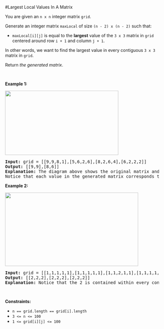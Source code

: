 #Largest Local Values In A Matrix
<p>You are given an <code>n x n</code> integer matrix <code>grid</code>.</p>
<p>Generate an integer matrix <code>maxLocal</code> of size <code>(n - 2) x (n - 2)</code> such that:</p>
<ul>
<li><code>maxLocal[i][j]</code> is equal to the <strong>largest</strong> value of the <code>3 x 3</code> matrix in <code>grid</code> centered around row <code>i + 1</code> and column <code>j + 1</code>.</li>
</ul>
<p>In other words, we want to find the largest value in every contiguous <code>3 x 3</code> matrix in <code>grid</code>.</p>
<p>Return <em>the generated matrix</em>.</p>
<p> </p>
<p><strong class="example">Example 1:</strong></p>
<img alt="" src="https://assets.leetcode.com/uploads/2022/06/21/ex1.png" style="width:371px;height:210px"/>
<pre><strong>Input:</strong> grid = [[9,9,8,1],[5,6,2,6],[8,2,6,4],[6,2,2,2]]
<strong>Output:</strong> [[9,9],[8,6]]
<strong>Explanation:</strong> The diagram above shows the original matrix and the generated matrix.
Notice that each value in the generated matrix corresponds to the largest value of a contiguous 3 x 3 matrix in grid.</pre>
<p><strong class="example">Example 2:</strong></p>
<img alt="" src="https://assets.leetcode.com/uploads/2022/07/02/ex2new2.png" style="width:436px;height:240px"/>
<pre><strong>Input:</strong> grid = [[1,1,1,1,1],[1,1,1,1,1],[1,1,2,1,1],[1,1,1,1,1],[1,1,1,1,1]]
<strong>Output:</strong> [[2,2,2],[2,2,2],[2,2,2]]
<strong>Explanation:</strong> Notice that the 2 is contained within every contiguous 3 x 3 matrix in grid.
</pre>
<p> </p>
<p><strong>Constraints:</strong></p>
<ul>
<li><code>n == grid.length == grid[i].length</code></li>
<li><code>3 &lt;= n &lt;= 100</code></li>
<li><code>1 &lt;= grid[i][j] &lt;= 100</code></li>
</ul>
